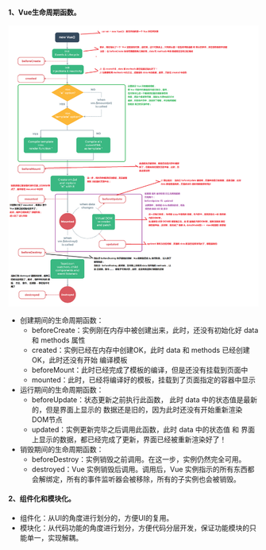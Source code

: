 #### 1、Vue生命周期函数。

  ![生命周期](https://github.com/chen-eugene/Web-Interview/blob/master/images/lifecycle.png)

 - 创建期间的生命周期函数：
    + beforeCreate：实例刚在内存中被创建出来，此时，还没有初始化好 data 和 methods 属性
    + created：实例已经在内存中创建OK，此时 data 和 methods 已经创建OK，此时还没有开始 编译模板
    + beforeMount：此时已经完成了模板的编译，但是还没有挂载到页面中
     + mounted：此时，已经将编译好的模板，挂载到了页面指定的容器中显示
 - 运行期间的生命周期函数：
 	  + beforeUpdate：状态更新之前执行此函数， 此时 data 中的状态值是最新的，但是界面上显示的 数据还是旧的，因为此时还没有开始重新渲染DOM节点
  	+ updated：实例更新完毕之后调用此函数，此时 data 中的状态值 和 界面上显示的数据，都已经完成了更新，界面已经被重新渲染好了！
 - 销毁期间的生命周期函数：
  	+ beforeDestroy：实例销毁之前调用。在这一步，实例仍然完全可用。
  	+ destroyed：Vue 实例销毁后调用。调用后，Vue 实例指示的所有东西都会解绑定，所有的事件监听器会被移除，所有的子实例也会被销毁。


#### 2、组件化和模块化。

  - 组件化：从UI的角度进行划分的，方便UI的复用。
  - 模块化：从代码功能的角度进行划分，方便代码分层开发，保证功能模块的只能单一，实现解耦。
